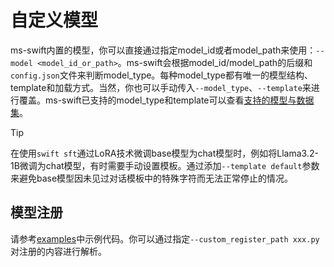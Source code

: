# 自定义模型

ms-swift内置的模型，你可以直接通过指定model_id或者model_path来使用：`--model <model_id_or_path>`。ms-swift会根据model_id/model_path的后缀和`config.json`文件来判断model_type。每种model_type都有唯一的模型结构、template和加载方式。当然，你也可以手动传入`--model_type`、`--template`来进行覆盖。ms-swift已支持的model_type和template可以查看[支持的模型与数据集](../Instruction/支持的模型和数据集.md)。

> [!TIP]
> 在使用`swift sft`通过LoRA技术微调base模型为chat模型时，例如将Llama3.2-1B微调为chat模型，有时需要手动设置模板。通过添加`--template default`参数来避免base模型因未见过对话模板中的特殊字符而无法正常停止的情况。

## 模型注册

请参考[examples](https://github.com/modelscope/swift/blob/main/examples/custom)中示例代码。你可以通过指定`--custom_register_path xxx.py`对注册的内容进行解析。
